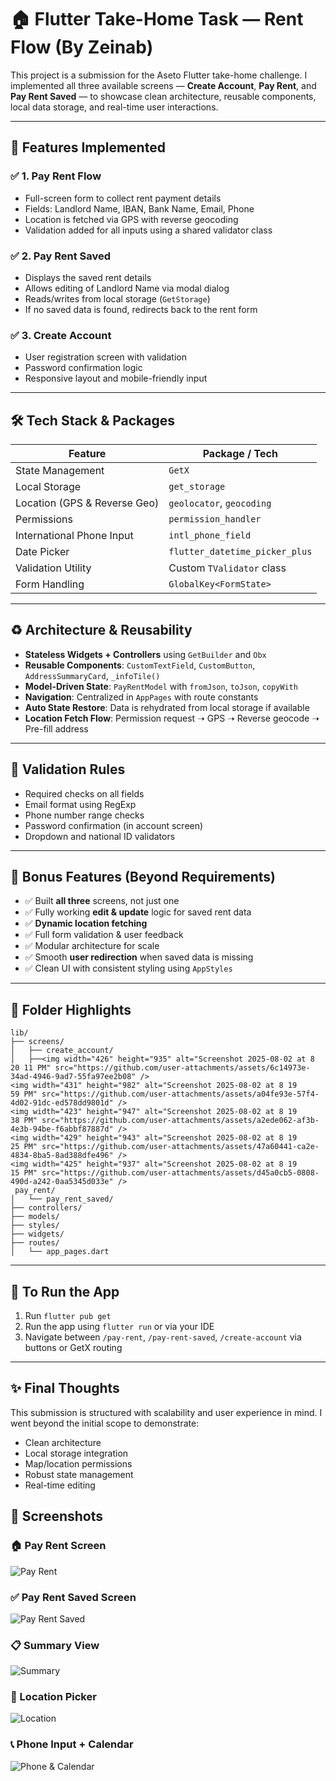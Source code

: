 
# 🏠 Flutter Take-Home Task — Rent Flow (By Zeinab)

This project is a submission for the Aseto Flutter take-home challenge. I implemented all three available screens — **Create Account**, **Pay Rent**, and **Pay Rent Saved** — to showcase clean architecture, reusable components, local data storage, and real-time user interactions.

---

## 📱 Features Implemented

### ✅ 1. **Pay Rent Flow**

* Full-screen form to collect rent payment details
* Fields: Landlord Name, IBAN, Bank Name, Email, Phone
* Location is fetched via GPS with reverse geocoding
* Validation added for all inputs using a shared validator class

### ✅ 2. **Pay Rent Saved**

* Displays the saved rent details
* Allows editing of Landlord Name via modal dialog
* Reads/writes from local storage (`GetStorage`)
* If no saved data is found, redirects back to the rent form

### ✅ 3. **Create Account**

* User registration screen with validation
* Password confirmation logic
* Responsive layout and mobile-friendly input

---

## 🛠️ Tech Stack & Packages

| Feature                      | Package / Tech                 |
| ---------------------------- | ------------------------------ |
| State Management             | `GetX`                         |
| Local Storage                | `get_storage`                  |
| Location (GPS & Reverse Geo) | `geolocator`, `geocoding`      |
| Permissions                  | `permission_handler`           |
| International Phone Input    | `intl_phone_field`             |
| Date Picker                  | `flutter_datetime_picker_plus` |
| Validation Utility           | Custom `TValidator` class      |
| Form Handling                | `GlobalKey<FormState>`         |

---

## ♻️ Architecture & Reusability

* **Stateless Widgets + Controllers** using `GetBuilder` and `Obx`
* **Reusable Components**: `CustomTextField`, `CustomButton`, `AddressSummaryCard`, `_infoTile()`
* **Model-Driven State**: `PayRentModel` with `fromJson`, `toJson`, `copyWith`
* **Navigation**: Centralized in `AppPages` with route constants
* **Auto State Restore**: Data is rehydrated from local storage if available
* **Location Fetch Flow**: Permission request ➝ GPS ➝ Reverse geocode ➝ Pre-fill address

---

## 🔐 Validation Rules

* Required checks on all fields
* Email format using RegExp
* Phone number range checks
* Password confirmation (in account screen)
* Dropdown and national ID validators

---

## 🚀 Bonus Features (Beyond Requirements)

* ✅ Built **all three** screens, not just one
* ✅ Fully working **edit & update** logic for saved rent data
* ✅ **Dynamic location fetching**
* ✅ Full form validation & user feedback
* ✅ Modular architecture for scale
* ✅ Smooth **user redirection** when saved data is missing
* ✅ Clean UI with consistent styling using `AppStyles`

---

## 📂 Folder Highlights

```
lib/
├── screens/
│   ├── create_account/
│   ├──<img width="426" height="935" alt="Screenshot 2025-08-02 at 8 20 11 PM" src="https://github.com/user-attachments/assets/6c14973e-34ad-4946-9ad7-55fa97ee2b08" />
<img width="431" height="982" alt="Screenshot 2025-08-02 at 8 19 59 PM" src="https://github.com/user-attachments/assets/a04fe93e-57f4-4d02-91dc-ed578dd9801d" />
<img width="423" height="947" alt="Screenshot 2025-08-02 at 8 19 38 PM" src="https://github.com/user-attachments/assets/a2ede062-af3b-4e3b-94be-f6abbf87887d" />
<img width="429" height="943" alt="Screenshot 2025-08-02 at 8 19 25 PM" src="https://github.com/user-attachments/assets/47a60441-ca2e-4834-8ba5-8ad388dfe496" />
<img width="425" height="937" alt="Screenshot 2025-08-02 at 8 19 15 PM" src="https://github.com/user-attachments/assets/d45a0cb5-0808-490d-a242-0aa5345d033e" />
 pay_rent/
│   └── pay_rent_saved/
├── controllers/
├── models/
├── styles/
├── widgets/
├── routes/
│   └── app_pages.dart
```

---

## 🧪 To Run the App

1. Run `flutter pub get`
2. Run the app using `flutter run` or via your IDE
3. Navigate between `/pay-rent`, `/pay-rent-saved`, `/create-account` via buttons or GetX routing

---

## ✨ Final Thoughts

This submission is structured with scalability and user experience in mind. I went beyond the initial scope to demonstrate:

* Clean architecture
* Local storage integration
* Map/location permissions
* Robust state management
* Real-time editing

## 📸 Screenshots

### 🏠 Pay Rent Screen
![Pay Rent](screenshots/Screenshot%202025-08-02%20at%208.19.15%20PM.png)

### ✅ Pay Rent Saved Screen
![Pay Rent Saved](screenshots/Screenshot%202025-08-02%20at%208.19.25%20PM.png)

### 📋 Summary View
![Summary](screenshots/Screenshot%202025-08-02%20at%208.19.38%20PM.png)

### 📍 Location Picker
![Location](screenshots/Screenshot%202025-08-02%20at%208.19.59%20PM.png)

### 📞 Phone Input + Calendar
![Phone & Calendar](screenshots/Screenshot%202025-08-02%20at%208.20.11%20PM.png)

